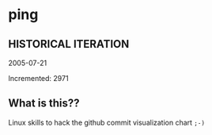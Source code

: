 # ping

## HISTORICAL ITERATION
2005-07-21

Incremented: 2971

## What is this?? 
Linux skills to hack the github commit visualization chart `;-)`

